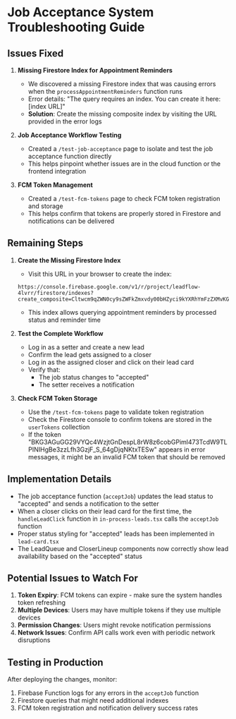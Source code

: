 # Job Acceptance System Troubleshooting Guide

## Issues Fixed

1. **Missing Firestore Index for Appointment Reminders**
   - We discovered a missing Firestore index that was causing errors when the `processAppointmentReminders` function runs
   - Error details: "The query requires an index. You can create it here: [index URL]"
   - **Solution**: Create the missing composite index by visiting the URL provided in the error logs

2. **Job Acceptance Workflow Testing**
   - Created a `/test-job-acceptance` page to isolate and test the job acceptance function directly
   - This helps pinpoint whether issues are in the cloud function or the frontend integration

3. **FCM Token Management**
   - Created a `/test-fcm-tokens` page to check FCM token registration and storage
   - This helps confirm that tokens are properly stored in Firestore and notifications can be delivered

## Remaining Steps

1. **Create the Missing Firestore Index**
   - Visit this URL in your browser to create the index:
   ```
   https://console.firebase.google.com/v1/r/project/leadflow-4lvrr/firestore/indexes?create_composite=Cltwcm9qZWN0cy9sZWFkZmxvdy00bHZyci9kYXRhYmFzZXMvKGRlZmF1bHQpL2NvbGxlY3Rpb25Hcm91cHMvYXBwb2ludG1lbnRSZW1pbmRlcnMvaW5kZXhlcy9fEAEaDQoJcHJvY2Vzc2VkEAEaEAoMcmVtaW5kZXJUaW1lEAEaDAoIX19uYW1lX18QAQ
   ```
   - This index allows querying appointment reminders by processed status and reminder time

2. **Test the Complete Workflow**
   - Log in as a setter and create a new lead
   - Confirm the lead gets assigned to a closer
   - Log in as the assigned closer and click on their lead card
   - Verify that:
     - The job status changes to "accepted"
     - The setter receives a notification

3. **Check FCM Token Storage**
   - Use the `/test-fcm-tokens` page to validate token registration
   - Check the Firestore console to confirm tokens are stored in the `userTokens` collection
   - If the token "BKG3AGuGG29VYQc4WzjtGnDespL8rW8z6cobGPiml473TcdW9TLPINIHgBe3zzLfh3GzjF_S_64gDjqNKtxTESw" appears in error messages, it might be an invalid FCM token that should be removed

## Implementation Details

- The job acceptance function (`acceptJob`) updates the lead status to "accepted" and sends a notification to the setter
- When a closer clicks on their lead card for the first time, the `handleLeadClick` function in `in-process-leads.tsx` calls the `acceptJob` function
- Proper status styling for "accepted" leads has been implemented in `lead-card.tsx`
- The LeadQueue and CloserLineup components now correctly show lead availability based on the "accepted" status

## Potential Issues to Watch For

1. **Token Expiry**: FCM tokens can expire - make sure the system handles token refreshing 
2. **Multiple Devices**: Users may have multiple tokens if they use multiple devices
3. **Permission Changes**: Users might revoke notification permissions
4. **Network Issues**: Confirm API calls work even with periodic network disruptions

## Testing in Production

After deploying the changes, monitor:
1. Firebase Function logs for any errors in the `acceptJob` function
2. Firestore queries that might need additional indexes
3. FCM token registration and notification delivery success rates
